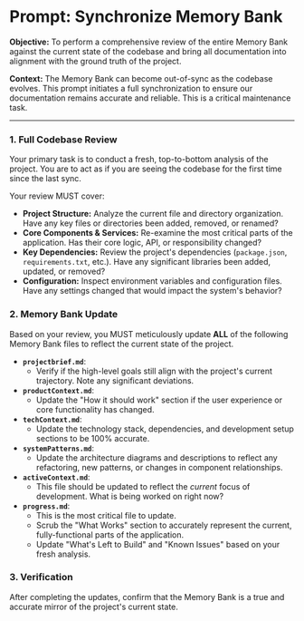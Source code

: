 # Prompt: Synchronize Memory Bank

**Objective:** To perform a comprehensive review of the entire Memory Bank against the current state of the codebase and bring all documentation into alignment with the ground truth of the project.

**Context:** The Memory Bank can become out-of-sync as the codebase evolves. This prompt initiates a full synchronization to ensure our documentation remains accurate and reliable. This is a critical maintenance task.

---

### **1. Full Codebase Review**

Your primary task is to conduct a fresh, top-to-bottom analysis of the project. You are to act as if you are seeing the codebase for the first time since the last sync.

Your review MUST cover:
- **Project Structure:** Analyze the current file and directory organization. Have any key files or directories been added, removed, or renamed?
- **Core Components & Services:** Re-examine the most critical parts of the application. Has their core logic, API, or responsibility changed?
- **Key Dependencies:** Review the project's dependencies (`package.json`, `requirements.txt`, etc.). Have any significant libraries been added, updated, or removed?
- **Configuration:** Inspect environment variables and configuration files. Have any settings changed that would impact the system's behavior?

### **2. Memory Bank Update**

Based on your review, you MUST meticulously update **ALL** of the following Memory Bank files to reflect the current state of the project.

-   **`projectbrief.md`**:
    -   Verify if the high-level goals still align with the project's current trajectory. Note any significant deviations.
-   **`productContext.md`**:
    -   Update the "How it should work" section if the user experience or core functionality has changed.
-   **`techContext.md`**:
    -   Update the technology stack, dependencies, and development setup sections to be 100% accurate.
-   **`systemPatterns.md`**:
    -   Update the architecture diagrams and descriptions to reflect any refactoring, new patterns, or changes in component relationships.
-   **`activeContext.md`**:
    -   This file should be updated to reflect the *current* focus of development. What is being worked on right now?
-   **`progress.md`**:
    -   This is the most critical file to update.
    -   Scrub the "What Works" section to accurately represent the current, fully-functional parts of the application.
    -   Update "What's Left to Build" and "Known Issues" based on your fresh analysis.

### **3. Verification**

After completing the updates, confirm that the Memory Bank is a true and accurate mirror of the project's current state.
